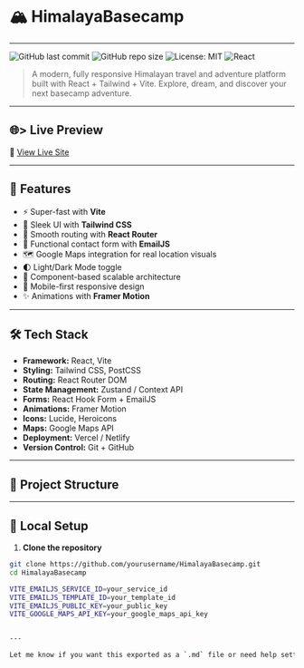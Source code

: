 # 🏔️ HimalayaBasecamp
---

![GitHub last commit](https://img.shields.io/github/last-commit/sageerify/HimalayaBasecamp)
![GitHub repo size](https://img.shields.io/github/repo-size/sageerify/HimalayaBasecamp)
![License: MIT](https://img.shields.io/badge/License-MIT-yellow.svg)
![React](https://img.shields.io/badge/Powered%20by-React-blue?logo=react)

> A modern, fully responsive Himalayan travel and adventure platform built with React + Tailwind + Vite. Explore, dream, and discover your next basecamp adventure.

-----

## 🌐> Live Preview

🔗 [View Live Site](https://himalayabasecamp.vercel.app)

----

## 🚀 Features

- ⚡ Super-fast with **Vite**
- 🎨 Sleek UI with **Tailwind CSS**
- 🔄 Smooth routing with **React Router**
- 📧 Functional contact form with **EmailJS**
- 🗺️ Google Maps integration for real location visuals
- 🌓 Light/Dark Mode toggle
- 🧩 Component-based scalable architecture
- 📱 Mobile-first responsive design
- ✨ Animations with **Framer Motion**

---

## 🛠️ Tech Stack

- **Framework:** React, Vite
- **Styling:** Tailwind CSS, PostCSS
- **Routing:** React Router DOM
- **State Management:** Zustand / Context API
- **Forms:** React Hook Form + EmailJS
- **Animations:** Framer Motion
- **Icons:** Lucide, Heroicons
- **Maps:** Google Maps API
- **Deployment:** Vercel / Netlify
- **Version Control:** Git + GitHub

---

## 📂 Project Structure

---

## 🧪 Local Setup

1. **Clone the repository**

```bash
git clone https://github.com/yourusername/HimalayaBasecamp.git
cd HimalayaBasecamp

VITE_EMAILJS_SERVICE_ID=your_service_id
VITE_EMAILJS_TEMPLATE_ID=your_template_id
VITE_EMAILJS_PUBLIC_KEY=your_public_key
VITE_GOOGLE_MAPS_API_KEY=your_google_maps_api_key


---

Let me know if you want this exported as a `.md` file or need help setting up your Vercel/Netlify deployment next, Boss.










